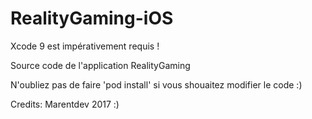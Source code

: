 # RealityGaming-iOS
Xcode 9 est impérativement requis !

Source code  de l'application RealityGaming

N'oubliez pas de faire 'pod install' si vous shouaitez modifier le code :)

Credits: Marentdev 2017 :)
